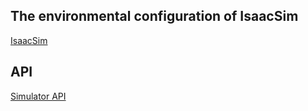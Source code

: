 
## The environmental configuration of IsaacSim 
[IsaacSim](https://github.com/pzhren/EmbodiedAI/blob/main/IsaacSim.md)
## API
[Simulator API](https://github.com/pzhren/EmbodiedAI/tree/main/simulator)
